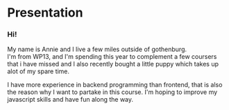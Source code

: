 # Presentation

### Hi!

My name is Annie and I live a few miles outside of gothenburg. <br />
I'm from WP13, and I'm spending this year to complement a few coursers that i have missed and I also recently bought a little puppy which takes up alot of my spare time. 

I have more experience in backend programming than frontend, that is also the reason why I want to partake in this course.
I'm hoping to improve my javascript skills and have fun along the way. 
